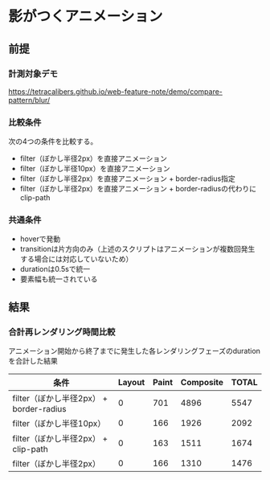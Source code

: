 # 影がつくアニメーション

## 前提

### 計測対象デモ

https://tetracalibers.github.io/web-feature-note/demo/compare-pattern/blur/

### 比較条件

次の4つの条件を比較する。

- filter（ぼかし半径2px）を直接アニメーション
- filter（ぼかし半径10px）を直接アニメーション
- filter（ぼかし半径2px）を直接アニメーション + border-radius指定
- filter（ぼかし半径2px）を直接アニメーション + border-radiusの代わりにclip-path

### 共通条件

- hoverで発動
- transitionは片方向のみ（上述のスクリプトはアニメーションが複数回発生する場合には対応していないため）
- durationは0.5sで統一
- 要素幅も統一されている

## 結果

### 合計再レンダリング時間比較

アニメーション開始から終了までに発生した各レンダリングフェーズのdurationを合計した結果

| 条件 | Layout | Paint | Composite | TOTAL |
| --- | --- | --- | --- | --- | 
| filter（ぼかし半径2px） + border-radius | 0 | 701 | 4896 | 5547 |
| filter（ぼかし半径10px） | 0 | 166 | 1926 | 2092 |
| filter（ぼかし半径2px） + clip-path | 0 | 163 | 1511 | 1674 |
| filter（ぼかし半径2px） | 0 | 166 | 1310 | 1476 |
